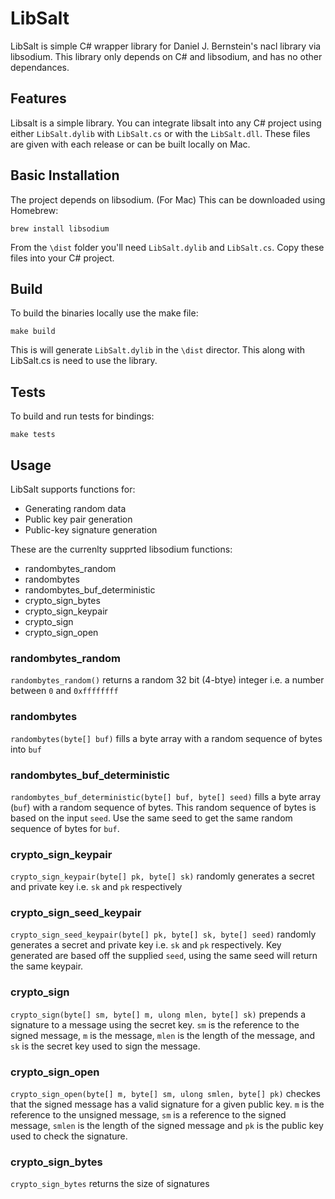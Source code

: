
# LibSalt

LibSalt is simple C# wrapper library for Daniel J. Bernstein's nacl library via libsodium. This library only depends on C# and libsodium, and has no other dependances. 

## Features

Libsalt is a simple library. You can integrate libsalt into any C# project using either ```LibSalt.dylib``` with ```LibSalt.cs``` or with the ```LibSalt.dll```. These files are given with each release or can be built locally on Mac.

## Basic Installation

The project depends on libsodium. (For Mac) This can be downloaded using Homebrew:

``` brew install libsodium ```

From the ```\dist``` folder you'll need ```LibSalt.dylib``` and ```LibSalt.cs```. Copy these files into your C# project.

## Build

To build the binaries locally use the make file:

``` make build ```

This is will generate ```LibSalt.dylib``` in the ```\dist``` director. This along with LibSalt.cs is need to use the library.

## Tests

To build and run tests for bindings:

``` make tests ``` 

## Usage

LibSalt supports functions for:

- Generating random data
- Public key pair generation
- Public-key signature generation

These are the currenlty supprted libsodium functions:

- randombytes_random
- randombytes
- randombytes_buf_deterministic
- crypto_sign_bytes
- crypto_sign_keypair
- crypto_sign
- crypto_sign_open

### randombytes_random

`randombytes_random()` returns a random 32 bit (4-btye) integer i.e. a number between `0` and `0xffffffff`

### randombytes

`randombytes(byte[] buf)` fills a byte array with a random sequence of bytes into `buf`

### randombytes_buf_deterministic

`randombytes_buf_deterministic(byte[] buf, byte[] seed)` fills a byte array (`buf`) with a random sequence of bytes. This random sequence of bytes is based on the input `seed`. Use the same seed to get the same random sequence of bytes for `buf`. 

### crypto_sign_keypair

`crypto_sign_keypair(byte[] pk, byte[] sk)` randomly generates a secret and private key i.e. `sk` and `pk` respectively

### crypto_sign_seed_keypair

`crypto_sign_seed_keypair(byte[] pk, byte[] sk, byte[] seed)` randomly generates a secret and private key i.e. `sk` and `pk` respectively. Key generated are based off the supplied `seed`, using the same seed will return the same keypair.

### crypto_sign

`crypto_sign(byte[] sm, byte[] m, ulong mlen, byte[] sk)` prepends a signature to a message using the secret key. `sm` is the reference to the signed message, `m` is the message, `mlen` is the length of the message, and `sk` is the secret key used to sign the message.

### crypto_sign_open

`crypto_sign_open(byte[] m, byte[] sm, ulong smlen, byte[] pk)` checkes that the signed message has a valid signature for a given public key. `m` is the reference to the unsigned message, `sm` is a reference to the signed message, `smlen` is the length of the signed message and `pk` is the public key used to check the signature. 

### crypto_sign_bytes

`crypto_sign_bytes` returns the size of signatures

